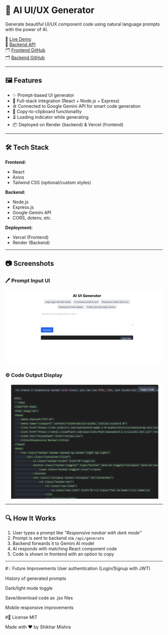 # 🧠 AI UI/UX Generator

Generate beautiful UI/UX component code using natural language prompts with the power of AI.

🚀 [Live Demo](https://ai-uiux-olive.vercel.app/)  
🔗 [Backend API](https://ai-uiux-backend.onrender.com)  
🗂️ [Frontend GitHub](https://github.com/ShikharMishra9161/AI-uiUx/tree/main/ai-ui-generator)  
🗂️ [Backend GitHub](https://github.com/ShikharMishra9161/AI-uiUx/tree/main/server)

---

## 🖼️ Features

- ✨ Prompt-based UI generator
- 🔌 Full-stack integration (React + Node.js + Express)
- ⚙️ Connected to Google Gemini API for smart code generation
- 🔄 Copy-to-clipboard functionality
- ⏳ Loading indicator while generating
- 📦 Deployed on Render (backend) & Vercel (frontend)

---

## 🛠️ Tech Stack

**Frontend:**  
- React  
- Axios  
- Tailwind CSS (optional/custom styles)

**Backend:**  
- Node.js  
- Express.js  
- Google Gemini API  
- CORS, dotenv, etc.

**Deployment:**  
- Vercel (Frontend)  
- Render (Backend)

---

## 📷 Screenshots

### 🖊️ Prompt Input UI
![Prompt UI](https://github.com/ShikharMishra9161/AI-uiUx/blob/main/ai-ui-generator/public/Screenshot%202025-08-02%20210851.png)

### ⚙️ Code Output Display
![Output UI](https://github.com/ShikharMishra9161/AI-uiUx/blob/main/ai-ui-generator/public/image.png)

---

## 🔍 How It Works

1. User types a prompt like _“Responsive navbar with dark mode”_
2. Prompt is sent to backend via `/api/generate`
3. Backend forwards it to Gemini AI model
4. AI responds with matching React component code
5. Code is shown in frontend with an option to copy

---


#💡 Future Improvements
User authentication (Login/Signup with JWT)

History of generated prompts

Dark/light mode toggle

Save/download code as .jsx files

Mobile responsive improvements

#📄 License
MIT

Made with ❤️ by Shikhar Mishra





